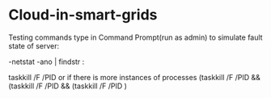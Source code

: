 # Cloud-in-smart-grids

Testing commands type in Command Prompt(run as admin) to simulate fault state of server:

-netstat -ano | findstr :<port>

taskkill /F /PID <PID> or if there is more instances of processes (taskkill /F /PID <PID>&& (taskkill /F /PID <PID>&& (taskkill /F /PID <PID>)


